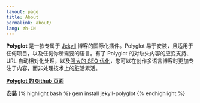 ```yaml
---
layout: page
title: About
permalink: about/
lang: zh-CN
---
```

<p class="message">
  <b>Polyglot</b> 是一款专属于 <a href="http://jekyllrb.com">Jekyll</a> 博客的国际化插件。Polyglot 易于安装，且适用于任何项目，以及任何你所需要的语言。有了 Polyglot 的对缺失内容的应变支持、URL 自动相对化处理，以及<a href="{{site.baseurl}}/seo/">强大的 SEO 优化</a>，您可以在创作多语言博客时更加专注于内容，而非处理技术上的脏活累活。
</p>

[**Polyglot 的 Github 页面**](https://github.com/untra/polyglot)

**安装**
{% highlight bash %}
gem install jekyll-polyglot
{% endhighlight %}
